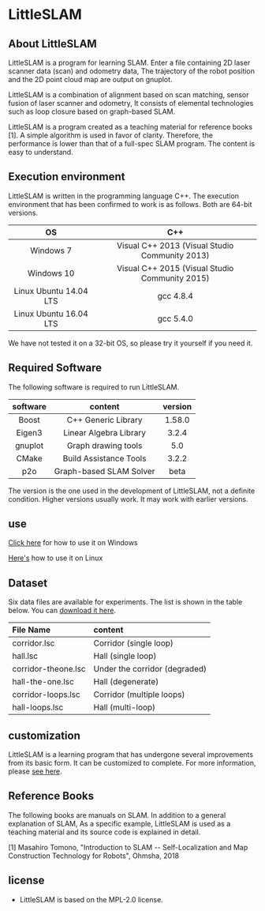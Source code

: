 # LittleSLAM

## About LittleSLAM

LittleSLAM is a program for learning SLAM. Enter a file containing 2D laser scanner data (scan) and odometry data, The trajectory of the robot position and the 2D point cloud map are output on gnuplot.

LittleSLAM is a combination of alignment based on scan matching, sensor fusion of laser scanner and odometry, It consists of elemental technologies such as loop closure based on graph-based SLAM.

LittleSLAM is a program created as a teaching material for reference books [1]. A simple algorithm is used in favor of clarity. Therefore, the performance is lower than that of a full-spec SLAM program. The content is easy to understand.

## Execution environment

LittleSLAM is written in the programming language C++. The execution environment that has been confirmed to work is as follows. Both are 64-bit versions.

| OS | C++ |
|:--:|:---:|
| Windows 7 | Visual C++ 2013 (Visual Studio Community 2013)|
| Windows 10 | Visual C++ 2015 (Visual Studio Community 2015)|
| Linux Ubuntu 14.04 LTS | gcc 4.8.4|
| Linux Ubuntu 16.04 LTS | gcc 5.4.0|

We have not tested it on a 32-bit OS, so please try it yourself if you need it.

## Required Software
The following software is required to run LittleSLAM.

| software | content | version |
|:--------:|:-------:|:-------:|
| Boost | C++ Generic Library | 1.58.0|
| Eigen3 | Linear Algebra Library | 3.2.4|
| gnuplot | Graph drawing tools | 5.0|
| CMake | Build Assistance Tools | 3.2.2|
| p2o | Graph-based SLAM Solver | beta|

The version is the one used in the development of LittleSLAM, not a definite condition. Higher versions usually work. It may work with earlier versions.

## use
[Click here](doc/install-win.md) for how to use it on Windows

[Here's](doc/install-linux.md) how to use it on Linux

## Dataset
Six data files are available for experiments. The list is shown in the table below. You can [download it here](https://furo.org/software/little_slam/dataset.zip).

| File Name           | content |
|:--------------------|:--------|
| corridor.lsc        | Corridor (single loop)|
| hall.lsc            | Hall (single loop)|
| corridor-theone.lsc | Under the corridor (degraded)|
| hall-the-one.lsc    | Hall (degenerate)|
| corridor-loops.lsc  | Corridor (multiple loops)|
| hall-loops.lsc      | Hall (multi-loop)|

## customization
LittleSLAM is a learning program that has undergone several improvements from its basic form. It can be customized to complete.
For more information, please [see here](doc/customize.md).

## Reference Books
The following books are manuals on SLAM. In addition to a general explanation of SLAM, As a specific example, LittleSLAM is used as a teaching material and its source code is explained in detail.

[1] Masahiro Tomono, "Introduction to SLAM -- Self-Localization and Map Construction Technology for Robots", Ohmsha, 2018

## license
- LittleSLAM is based on the MPL-2.0 license.
